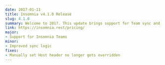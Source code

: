 ```yaml
---
date: 2017-01-11
title: Insomnia v4.1.0 Release
slug: 4.1.0
summary: Welcome to 2017. This update brings support for Team sync and collaboration! 
link: https://insomnia.rest/pricing/
major:
- Support for Insomnia Teams 
minor:
- Improved sync logic
fixes:
- Manually set Host header no longer gets overridden
---
```

